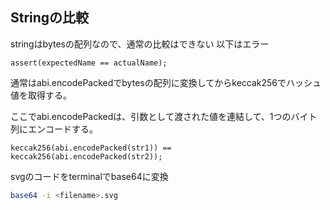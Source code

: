 
## Stringの比較
stringはbytesの配列なので、通常の比較はできない
以下はエラー
```Solidity
assert(expectedName == actualName);
```
通常はabi.encodePackedでbytesの配列に変換してからkeccak256でハッシュ値を取得する。

ここでabi.encodePackedは、引数として渡された値を連結して、1つのバイト列にエンコードする。
```Solidity
keccak256(abi.encodePacked(str1)) == keccak256(abi.encodePacked(str2));
```

svgのコードをterminalでbase64に変換
```bash
base64 -i <filename>.svg
```
